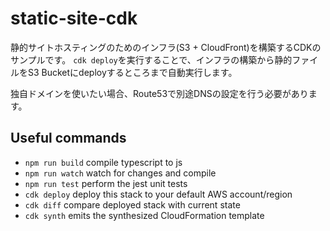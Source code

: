 # static-site-cdk
静的サイトホスティングのためのインフラ(S3 + CloudFront)を構築するCDKのサンプルです。
`cdk deploy`を実行することで、インフラの構築から静的ファイルをS3 Bucketにdeployするところまで自動実行します。

独自ドメインを使いたい場合、Route53で別途DNSの設定を行う必要があります。

## Useful commands

 * `npm run build`   compile typescript to js
 * `npm run watch`   watch for changes and compile
 * `npm run test`    perform the jest unit tests
 * `cdk deploy`      deploy this stack to your default AWS account/region
 * `cdk diff`        compare deployed stack with current state
 * `cdk synth`       emits the synthesized CloudFormation template
